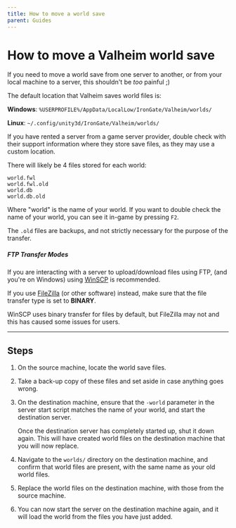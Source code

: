 ```yaml
---
title: How to move a world save
parent: Guides
---
```


# How to move a Valheim world save

If you need to move a world save from one server to another, or from your local machine to a server, this shouldn't be *too* painful ;)

The default location that Valheim saves world files is:

**Windows**: `%USERPROFILE%/AppData/LocalLow/IronGate/Valheim/worlds/`

**Linux**: `~/.config/unity3d/IronGate/Valheim/worlds/`

If you have rented a server from a game server provider, double check with their support information where they store save files, as they may use a custom location.

There will likely be 4 files stored for each world:

`world.fwl`\
`world.fwl.old`\
`world.db`\
`world.db.old`

Where "world" is the name of your world. If you want to double check the name of your world, you can see it in-game by pressing `F2`.

The `.old` files are backups, and not strictly necessary for the purpose of the transfer.

##### FTP Transfer Modes

If you are interacting with a server to upload/download files using FTP, (and you're on Windows) using [WinSCP](https://winscp.net/eng/index.php) is recommended.

If you use [FileZilla](https://filezilla-project.org/) (or other software) instead, make sure that the file transfer type is set to **BINARY**.

WinSCP uses binary transfer for files by default, but FileZilla may not and this has caused some issues for users.

---

## Steps

1. On the source machine, locate the world save files.

2. Take a back-up copy of these files and set aside in case anything goes wrong.

3. On the destination machine, ensure that the `-world` parameter in the server start script matches the name of your world, and start the destination server.

	Once the destination server has completely started up, shut it down again. This will have created world files on the destination machine that you will now replace.

4. Navigate to the `worlds/` directory on the destination machine, and confirm that world files are present, with the same name as your old world files.

5. Replace the world files on the destination machine, with those from the source machine.

6. You can now start the server on the destination machine again, and it will load the world from the files you have just added.